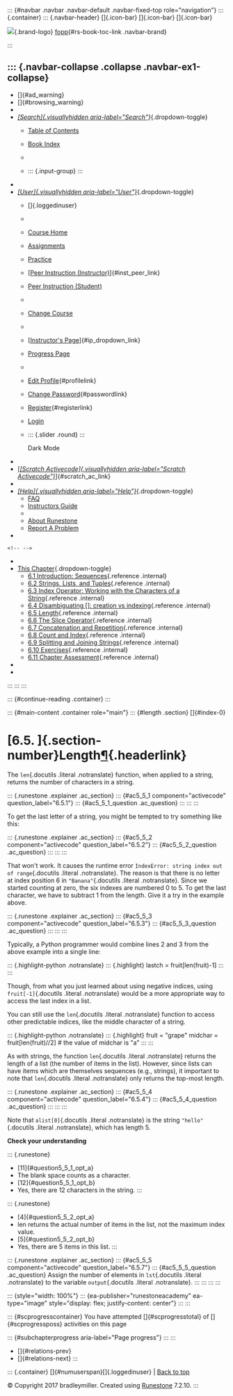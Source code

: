 ::: {#navbar .navbar .navbar-default .navbar-fixed-top role="navigation"}
::: {.container}
::: {.navbar-header}
[]{.icon-bar} []{.icon-bar} []{.icon-bar}

<div>

[![](../_static/img/RAIcon.png)](/runestone/default/user/login){.brand-logo}
[fopp](../index.html){#rs-book-toc-link .navbar-brand}

</div>
:::

::: {.navbar-collapse .collapse .navbar-ex1-collapse}
-   
-   []{#ad_warning}
-   []{#browsing_warning}
-   
-   [*[Search]{.visuallyhidden
    aria-label="Search"}*](#){.dropdown-toggle}
    -   [Table of Contents](../index.html)

    -   [Book Index](../genindex.html)

    -   

    -   ::: {.input-group}
        :::
-   
-   [*[User]{.visuallyhidden aria-label="User"}*](#){.dropdown-toggle}
    -   []{.loggedinuser}

    -   

    -   [Course Home](/ns/course/index)

    -   [Assignments](/assignment/student/chooseAssignment)

    -   [Practice](/runestone/assignments/practice)

    -   [[Peer Instruction
        (Instructor)](/runestone/peer/instructor.html)]{#inst_peer_link}

    -   [Peer Instruction (Student)](/runestone/peer/student.html)

    -   

    -   [Change Course](/runestone/default/courses)

    -   

    -   [[Instructor\'s
        Page](/runestone/admin/index)]{#ip_dropdown_link}

    -   [Progress Page](/runestone/dashboard/studentreport)

    -   

    -   [Edit Profile](/runestone/default/user/profile){#profilelink}

    -   [Change
        Password](/runestone/default/user/change_password){#passwordlink}

    -   [Register](/runestone/default/user/register){#registerlink}

    -   [Login](#)

    -   ::: {.slider .round}
        :::

        Dark Mode
-   
-   [[*[Scratch Activecode]{.visuallyhidden
    aria-label="Scratch Activecode"}*](javascript:runestoneComponents.popupScratchAC())]{#scratch_ac_link}
-   
-   [*[Help]{.visuallyhidden aria-label="Help"}*](#){.dropdown-toggle}
    -   [FAQ](http://runestoneinteractive.org/pages/faq.html)
    -   [Instructors Guide](https://guide.runestone.academy)
    -   
    -   [About Runestone](http://runestoneinteractive.org)
    -   [Report A
        Problem](/runestone/default/reportabug?course=fopp&page=Length)
-   

```{=html}
<!-- -->
```
-   
-   [This Chapter](../index.html){.dropdown-toggle}
    -   [6.1 Introduction: Sequences](intro-Sequences.html){.reference
        .internal}
    -   [6.2 Strings, Lists, and
        Tuples](StringsandLists.html){.reference .internal}
    -   [6.3 Index Operator: Working with the Characters of a
        String](IndexOperatorWorkingwiththeCharactersofaString.html){.reference
        .internal}
    -   [6.4 Disambiguating \[\]: creation vs
        indexing](DisabmiguatingSquareBrackets.html){.reference
        .internal}
    -   [6.5 Length](Length.html){.reference .internal}
    -   [6.6 The Slice Operator](TheSliceOperator.html){.reference
        .internal}
    -   [6.7 Concatenation and
        Repetition](ConcatenationandRepetition.html){.reference
        .internal}
    -   [6.8 Count and Index](CountandIndex.html){.reference .internal}
    -   [6.9 Splitting and Joining
        Strings](SplitandJoin.html){.reference .internal}
    -   [6.10 Exercises](Exercises.html){.reference .internal}
    -   [6.11 Chapter Assessment](week2a1.html){.reference .internal}
-   
-   
:::
:::
:::

::: {#continue-reading .container}
:::

::: {#main-content .container role="main"}
::: {#length .section}
[]{#index-0}

[6.5. ]{.section-number}Length[¶](#length "Permalink to this heading"){.headerlink}
===================================================================================

The `len`{.docutils .literal .notranslate} function, when applied to a
string, returns the number of characters in a string.

::: {.runestone .explainer .ac_section}
::: {#ac5_5_1 component="activecode" question_label="6.5.1"}
::: {#ac5_5_1_question .ac_question}
:::
:::
:::

To get the last letter of a string, you might be tempted to try
something like this:

::: {.runestone .explainer .ac_section}
::: {#ac5_5_2 component="activecode" question_label="6.5.2"}
::: {#ac5_5_2_question .ac_question}
:::
:::
:::

That won't work. It causes the runtime error
`IndexError: string index out of range`{.docutils .literal
.notranslate}. The reason is that there is no letter at index position 6
in `"Banana"`{.docutils .literal .notranslate}. Since we started
counting at zero, the six indexes are numbered 0 to 5. To get the last
character, we have to subtract 1 from the length. Give it a try in the
example above.

::: {.runestone .explainer .ac_section}
::: {#ac5_5_3 component="activecode" question_label="6.5.3"}
::: {#ac5_5_3_question .ac_question}
:::
:::
:::

Typically, a Python programmer would combine lines 2 and 3 from the
above example into a single line:

::: {.highlight-python .notranslate}
::: {.highlight}
    lastch = fruit[len(fruit)-1]
:::
:::

Though, from what you just learned about using negative indices, using
`fruit[-1]`{.docutils .literal .notranslate} would be a more appropriate
way to access the last index in a list.

You can still use the `len`{.docutils .literal .notranslate} function to
access other predictable indices, like the middle character of a string.

::: {.highlight-python .notranslate}
::: {.highlight}
    fruit = "grape"
    midchar = fruit[len(fruit)//2]
    # the value of midchar is "a"
:::
:::

As with strings, the function `len`{.docutils .literal .notranslate}
returns the length of a list (the number of items in the list). However,
since lists can have items which are themselves sequences (e.g.,
strings), it important to note that `len`{.docutils .literal
.notranslate} only returns the top-most length.

::: {.runestone .explainer .ac_section}
::: {#ac5_5_4 component="activecode" question_label="6.5.4"}
::: {#ac5_5_4_question .ac_question}
:::
:::
:::

Note that `alist[0]`{.docutils .literal .notranslate} is the string
`"hello"`{.docutils .literal .notranslate}, which has length 5.

**Check your understanding**

::: {.runestone}
-   [11]{#question5_5_1_opt_a}
-   The blank space counts as a character.
-   [12]{#question5_5_1_opt_b}
-   Yes, there are 12 characters in the string.
:::

::: {.runestone}
-   [4]{#question5_5_2_opt_a}
-   len returns the actual number of items in the list, not the maximum
    index value.
-   [5]{#question5_5_2_opt_b}
-   Yes, there are 5 items in this list.
:::

::: {.runestone .explainer .ac_section}
::: {#ac5_5_5 component="activecode" question_label="6.5.7"}
::: {#ac5_5_5_question .ac_question}
Assign the number of elements in `lst`{.docutils .literal .notranslate}
to the variable `output`{.docutils .literal .notranslate}.
:::
:::
:::
:::

::: {style="width: 100%"}
::: {ea-publisher="runestoneacademy" ea-type="image" style="display: flex; justify-content: center"}
:::
:::

::: {#scprogresscontainer}
You have attempted []{#scprogresstotal} of []{#scprogressposs}
activities on this page

::: {#subchapterprogress aria-label="Page progress"}
:::
:::

-   [[](DisabmiguatingSquareBrackets.html)]{#relations-prev}
-   [[](TheSliceOperator.html)]{#relations-next}
:::

::: {.container}
[]{#numuserspan}[]{.loggedinuser} \| [Back to top](#)

© Copyright 2017 bradleymiller. Created using
[Runestone](http://runestoneinteractive.org/) 7.2.10.
:::
